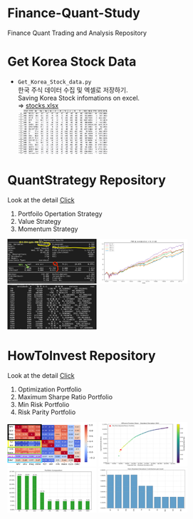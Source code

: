 # Finance-Quant-Study
Finance Quant Trading and Analysis Repository

# Get Korea Stock Data
- `Get_Korea_Stock_data.py`  
    한국 주식 데이터 수집 및 엑셀로 저장하기.  
    Saving Korea Stock infomations on excel.  
    => [stocks.xlsx](stocks.xlsx)  
    <img src="./img/SaveingKoreaStockData.png" width="200px" height="100px" title="stocks" alt="PorfolioStrategy"></img><br>

# QuantStrategy Repository  
Look at the detail [Click](/QuantStrategy/)
1. Portfoilo Opertation Strategy  
2. Value Strategy  
3. Momentum Strategy  

<img src="./img/PorfolioStrategy.png" width="200px" height="100px" title="Summary" alt="Porfolio"></img>
<img src="./img/ValueStrategy log chart.png" width="200px" height="100px" title="value" alt="PorfolioStrategy"></img>
<img src="./img/momentum_k-ratio.png" width="200px" height="100px" title="Summary" alt="momentum"></img>
  
# HowToInvest Repository
Look at the detail [Click](/HowToInvest/)  
1. Optimization Portfolio
2. Maximum Sharpe Ratio Portfolio
3. Min Risk Portfolio
4. Risk Parity Portfolio  
  
<img src="./img/OptimizationPortfoilo.png" width="200px" height="100px" title="Optimization Portfoilo" alt="OptimizationPortfoilo"></img>
<img src="./img/Max Risk Adjusted Return Portfolio.png" width="200px" height="100px" title="Max Risk Adjusted Return Portfolio" alt="MaxRiskAdjustedReturnPortfolio"></img>
<img src="./img/MinRist_condition.png" width="200px" height="100px" title="MinRist condition" alt="MinRistCondition"></img>
<img src="./img/Risk Parity Portfolio2.png" width="200px" height="100px" title="Risk Parity Portfolio" alt="RiskParityPortfolio"></img>